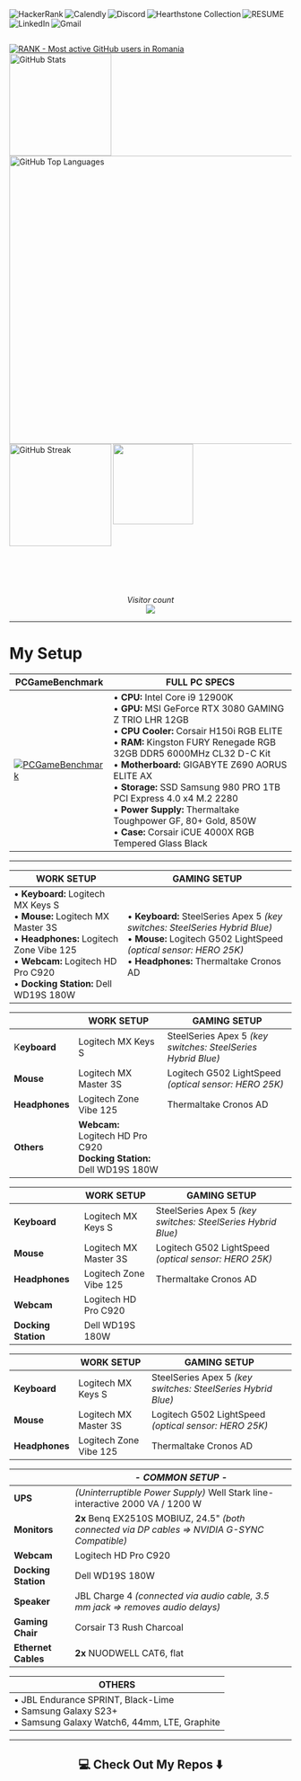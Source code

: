 <!-- Username = RomulusMirauta -->

<!-- https://shields.io/badges -->



<a href="https://www.hackerrank.com/profile/RomulusMirauta">
	<img align="left"
		src="https://img.shields.io/badge/-Hackerrank-2EC866?style=for-the-badge&logo=HackerRank&logoColor=white" 
		alt="HackerRank" />
</a>


<a href="https://calendly.com/romulus-mirauta/1-hour-meeting">
	<img align="left"
		src="https://img.shields.io/badge/Calendly-%23006BFF.svg?style=for-the-badge&logo=Calendly&logoColor=white"
		alt="Calendly" />
</a>


<a href="https://discord.com/users/171948220111388672">
	<img align="left"
		src="https://img.shields.io/badge/Discord-%235865F2.svg?style=for-the-badge&logo=discord&logoColor=white" 
		alt="Discord" />
</a>


<a href="https://hsreplay.net/collection/2/54480468/">
	<img align="left"
		src="https://img.shields.io/badge/Hearthstone-%23FA830D.svg?style=for-the-badge&logo=hearthstone-collection&logoColor=white" 
		alt="Hearthstone Collection" />
</a>


<a href="https://docs.google.com/document/d/1b2vt_GqHarnpi5ee7XQQPeUnvB5h7ksj43ciZZqfpwE/">
	<img align="left"
		src="https://img.shields.io/badge/_CV_-CV1?style=for-the-badge&color=silver"
		alt="RESUME" />
</a>


<a href="https://www.linkedin.com/in/romulus-mirauta/">
	<img align="left"
		src="https://img.shields.io/badge/linkedin-%230077B5.svg?style=for-the-badge&logo=linkedin&logoColor=white" 
		alt="LinkedIn" />
</a>


<a href="mailto:romulus.mirauta1@gmail.com">
	<img align="left"
		src="https://img.shields.io/badge/Gmail-D14836?style=for-the-badge&logo=gmail&logoColor=white" 
		alt="Gmail" />
</a>



<br><br>



<a href="https://user-badge.committers.top/romania/RomulusMirauta">
	<img align="center"
		src="https://user-badge.committers.top/romania/RomulusMirauta.svg" 
		alt="RANK - Most active GitHub users in Romania" />
</a>


<br>


<a href="#">
	<img align="left" height=182
		src="https://github-readme-stats.vercel.app/api?username=RomulusMirauta&theme=dark&show_icons=true&hide_border=false&count_private=true&cache_seconds=43200&custom_title=My&nbsp;GitHub&nbsp;Stats&card_width=460"
		alt="GitHub Stats" />
</a>


<a href="https://gh-stats-gen.vercel.app/">
	<img align="right" height=513
		src="https://github-readme-stats.vercel.app/api/top-langs/?username=RomulusMirauta&theme=dark&show_icons=true&hide_border=false&layout=pie&cache_seconds=43200&&langs_count=20&card_width=290"
		alt="GitHub Top Languages" />
</a>



<a href="#">
	<img align="left" height=182
		src="https://github-readme-streak-stats.herokuapp.com/?user=RomulusMirauta&theme=dark&hide_border=false&cache_seconds=43200&card_width=460"
		alt="GitHub Streak" />
</a>


<a href="#">
	<img align="left" height=143
		src="https://github-profile-trophy.vercel.app/?username=RomulusMirauta&theme=darkhub&no-frame=false&title=Repositories,Followers,Commits&column=-1" />
</a>


<br><br><br><br><br><br><br><br><br><br><br><br><br><br><br><br><br><br><br><br><br><br><br><br>


<p align="center">
	<i>Visitor count</i><br>
	<img src="https://profile-counter.glitch.me/RomulusMirauta/count.svg" />
</p>



<hr>



# My Setup


<!--
| PCGameBenchmark | FULL PC SPECS |
| ----- | --- |
| [![PCGameBenchmark](https://www.pcgamebenchmark.com/signature/intel-core-i9-12900k/32gb/nvidia-geforce-rtx-3080/twitch.png)](https://www.pcgamebenchmark.com/ratemypc?cpu=intel-core-i9-12900k&memory=32gb&gpu=nvidia-geforce-rtx-3080&platform=windows) | • **CPU:** Intel Core i9 12900K <br> • **GPU:** MSI GeForce RTX 3080 GAMING Z TRIO LHR 12GB <br> • **CPU Cooler:** Corsair H150i RGB ELITE <br> • **RAM:** Kingston FURY Renegade RGB 32GB DDR5 6000MHz CL32 D-C Kit <br> • **Motherboard:** GIGABYTE Z690 AORUS ELITE AX <br> • **Storage:** SSD Samsung 980 PRO 1TB PCI Express 4.0 x4 M.2 2280 <br> • **Power Supply:** Thermaltake Toughpower GF, 80+ Gold, 850W <br> • **Case:** Corsair iCUE 4000X RGB Tempered Glass Black |
-->




| PCGameBenchmark | FULL PC SPECS |
| ----- | --- |
| [![PCGameBenchmark](https://www.pcgamebenchmark.com/signature/intel-core-i9-12900k/32gb/nvidia-geforce-rtx-3080/twitch.png)](https://www.pcgamebenchmark.com/ratemypc?cpu=intel-core-i9-12900k&memory=32gb&gpu=nvidia-geforce-rtx-3080&platform=windows) | • **CPU:** Intel Core i9 12900K <br> • **GPU:** MSI GeForce RTX 3080 GAMING Z TRIO LHR 12GB <br> • **CPU Cooler:** Corsair H150i RGB ELITE <br> • **RAM:** Kingston FURY Renegade RGB 32GB DDR5 6000MHz CL32 D-C Kit <br> • **Motherboard:** GIGABYTE Z690 AORUS ELITE AX <br> • **Storage:** SSD Samsung 980 PRO 1TB PCI Express 4.0 x4 M.2 2280 <br> • **Power Supply:** Thermaltake Toughpower GF, 80+ Gold, 850W <br> • **Case:** Corsair iCUE 4000X RGB Tempered Glass Black |























<hr>

















| WORK SETUP | GAMING SETUP |
| ----- | --- |
| • **Keyboard:** Logitech MX Keys S <br> • **Mouse:** Logitech MX Master 3S <br> • **Headphones:** Logitech Zone Vibe 125 <br> • **Webcam:** Logitech HD Pro C920 <br> • **Docking Station:** Dell WD19S 180W | • **Keyboard:** SteelSeries Apex 5 *(key switches: SteelSeries Hybrid Blue)* <br> • **Mouse:** Logitech G502 LightSpeed *(optical sensor: HERO 25K)* <br> • **Headphones:** Thermaltake Cronos AD |










| | **WORK SETUP** | **GAMING SETUP** |
| ----- | --- | --- |
| K**eyboard** | Logitech MX Keys S | SteelSeries Apex 5 *(key switches: SteelSeries Hybrid Blue)* |
| **Mouse** | Logitech MX Master 3S | Logitech G502 LightSpeed *(optical sensor: HERO 25K)* |
| **Headphones** | Logitech Zone Vibe 125 | Thermaltake Cronos AD |
| **Others** | **Webcam:** Logitech HD Pro C920 <br> **Docking Station:** Dell WD19S 180W | |




| | **WORK SETUP** | **GAMING SETUP** |
| ----- | --- | --- |
| **Keyboard** | Logitech MX Keys S | SteelSeries Apex 5 *(key switches: SteelSeries Hybrid Blue)* |
| **Mouse** | Logitech MX Master 3S | Logitech G502 LightSpeed *(optical sensor: HERO 25K)* |
| **Headphones** | Logitech Zone Vibe 125 | Thermaltake Cronos AD |
| **Webcam** | Logitech HD Pro C920 |
| **Docking Station** | Dell WD19S 180W |



| | **WORK SETUP** | **GAMING SETUP** |
| ----- | --- | --- |
| **Keyboard** | Logitech MX Keys S | SteelSeries Apex 5 *(key switches: SteelSeries Hybrid Blue)* |
| **Mouse** | Logitech MX Master 3S | Logitech G502 LightSpeed *(optical sensor: HERO 25K)* |
| **Headphones** | Logitech Zone Vibe 125 | Thermaltake Cronos AD |






<!--
| *- COMMON SETUP -* |
| ----- |
| • **UPS** ***(Uninterruptible Power Supply):*** Well Stark line-interactive 2000 VA / 1200 W <br> • **Monitors:** 2x Benq EX2510S MOBIUZ, 24.5" *(both connected via DP cables => NVIDIA G-SYNC Compatible)* <br> • **Audio Output:** JBL Charge 4 *(connected via audio cable, 3.5 mm jack => removes audio delays)* <br> • **Gaming Chair:** Corsair T3 Rush Charcoal <br> • **Ethernet Cables:** 2x NUODWELL CAT6, flat |
-->


| | ***- COMMON SETUP -*** |
| ----- | --- |
| **UPS** | *(Uninterruptible Power Supply)* Well Stark line-interactive 2000 VA / 1200 W |
| **Monitors** | **2x** Benq EX2510S MOBIUZ, 24.5" *(both connected via DP cables => NVIDIA G-SYNC Compatible)* |
| **Webcam** | Logitech HD Pro C920 |
| **Docking Station** | Dell WD19S 180W |
| **Speaker** | JBL Charge 4 *(connected via audio cable, 3.5 mm jack => removes audio delays)* |
| **Gaming Chair** | Corsair T3 Rush Charcoal |
| **Ethernet Cables** | **2x** NUODWELL CAT6, flat |











| **OTHERS** |
| ----- |
| • JBL Endurance SPRINT, Black-Lime <br> • Samsung Galaxy S23+ <br> • Samsung Galaxy Watch6, 44mm, LTE, Graphite |  



<hr>



<h2  align="center">💻 Check Out My Repos ⬇️ </h2>





<!-- LEARNING



-->